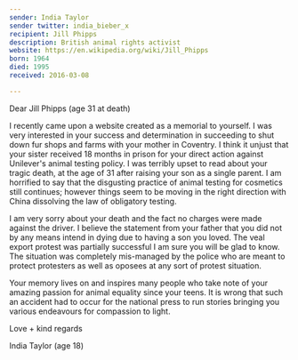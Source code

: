 ```yaml
---
sender: India Taylor
sender twitter: india_bieber_x
recipient: Jill Phipps
description: British animal rights activist
website: https://en.wikipedia.org/wiki/Jill_Phipps
born: 1964
died: 1995
received: 2016-03-08

---
```


Dear Jill Phipps (age 31 at death)

I recently came upon a website created as a memorial to yourself. I was very interested in your success and determination in succeeding to shut down fur shops and farms with your mother in Coventry. I think it unjust that your sister received 18 months in prison for your direct action against Unilever's animal testing policy. I was terribly upset to read about your tragic death, at the age of 31 after raising your son as a single parent. I am horrified to say that the disgusting practice of animal testing for cosmetics still continues; however things seem to be moving in the right direction with China dissolving the law of obligatory testing.

I am very sorry about your death and the fact no charges were made against the driver. I believe the statement from your father that you did not by any means intend in dying due to having a son you loved. The veal export protest was partially successful I am sure you will be glad to know. The situation was completely mis-managed by the police who are meant to protect protesters as well as oposees at any sort of protest situation.

Your memory lives on and inspires many people who take note of your amazing passion for animal equality since your teens. It is wrong that such an accident had to occur for the national press to run stories bringing you various endeavours for compassion to light.

Love + kind regards

India Taylor (age 18)

